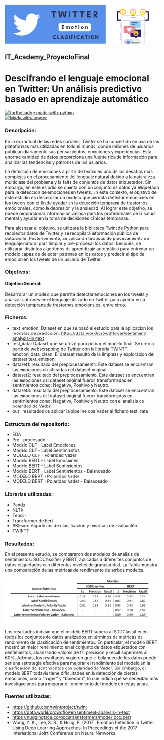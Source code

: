 [![twitter](https://github.com/neiluz/IT_Academy_ProyectoFinal/blob/main/twitter.png)](https://www.github.com/)  


## IT_Academy_ProyectoFinal
# Descifrando el lenguaje emocional en Twitter: Un análisis predictivo basado en aprendizaje automático
[![forthebadge made-with-python](http://ForTheBadge.com/images/badges/made-with-python.svg)](https://www.python.org/)  
[![Made withJupyter](https://img.shields.io/badge/Made%20with-Jupyter-orange?style=for-the-badge&logo=Jupyter)](https://jupyter.org/try)

### Descripción:
En la era actual de las redes sociales, Twitter se ha convertido en una de las plataformas más utilizadas en todo el mundo, donde millones de usuarios publican diariamente sus pensamientos, emociones y experiencias. Esta enorme cantidad de datos proporciona una fuente rica de información para analizar las tendencias y patrones de los usuarios. 

La detección de emociones a partir de textos es uno de los desafíos más complejos en el procesamiento del lenguaje natural debido a la naturaleza multiclase del problema y la falta de conjuntos de datos etiquetados. Sin embargo, en este estudio se cuenta con un conjunto de datos ya etiquetado para la detección de emociones en tweets. En este contexto, el objetivo de este estudio es desarrollar un modelo que permita detectar emociones en los tweets con el fin de ayudar en la detección temprana de trastornos emocionales, como la depresión y la ansiedad. Al lograr este objetivo, se puede proporcionar información valiosa para los profesionales de la salud mental y ayudar en la toma de decisiones clínicas tempranas.

Para alcanzar el objetivo, se utilizará la biblioteca Twint de Python para recolectar datos de Twitter y se recopilará información pública de data.world. Posteriormente, se aplicarán técnicas de procesamiento de lenguaje natural para limpiar y pre-procesar los datos. Después, se utilizarán distintos algoritmos de aprendizaje automático para entrenar un modelo capaz de detectar patrones en los datos y predecir el tipo de emoción en los tweets de un usuario de Twitter.

### Objetivos:
#### Objetivo General:
Desarrollar un modelo que permita detectar emociones en los tweets y analizar patrones en el lenguaje utilizado en Twitter para ayudar en la detección temprana de trastornos emocionales, entre otros.

### Ficheros:
* text_emotion: Dataset en que se basó el estudio para la aplicacion los modelos de prediccion. https://data.world/crowdflower/sentiment-analysis-in-text
* test_data: Dataset que se utilizó para probar el modelo final. Se creo a partir de webscrapping de Twitter con la libreria TWINTT. 
emotion_data_clean: El dataset resultó de la limpieza y exploracion del dataset text_emotion.
* dataset1: resultado del preprocesamiento. Este dataset se encuentran las emociones clasificadas del dataset original.
* dataset2: resultado del preprocesamiento. Este dataset se encuentran las emociones  del dataset original fueron transformadas en sentimientos como: Negativo, Positivo y Neutro.
* dataset3: resultado del preprocesamiento. Este dataset se encuentran las emociones  del dataset original fueron transformadas en sentimientos como: Negativo, Positivo y Neutro con el analisis de polaridad de Vader.
* out : resultados de aplicar la pipeline con Vader al fichero test_data

### Estructura del repositorio:
* EDA
* Pre - procesado
* Modelo CLF - Label Emociones
* Modelo CLF - Label Sentimientos
* MODELO CLF - Polaridad Vader
* Modelo BERT - Label Emociones
* Modelo BERT - Label Sentimientos
* Modelo BERT - Label Sentimientos - Balanceado
* MODELO BERT - Polaridad Vader
* MODELO BERT - Polaridad Vader - Balanceado

### Librerias utilizadas:
* Panda
* NLTK
* Tensor 
* Transformer de Bert 
* SKlearn: Algoritmos de clasificacion y metricas de evaluación.
* TWINTT

### Resultados:
En el presente estudio, se compararon dos modelos de análisis de sentimientos: SGDClassifier y BERT, aplicados a diferentes conjuntos de datos etiquetados con diferentes niveles de granularidad. La Tabla  muestra una comparación de las métricas de rendimiento de ambos modelos. 

[![libro](https://github.com/neiluz/IT_Academy_ProyectoFinal/blob/main/Libro1-htm.jpg)](https://www.github.com/) 

Los resultados indican que el modelo BERT supera al SGDClassifier en todos los conjuntos de datos analizados en términos de métricas de rendimiento de clasificación de sentimientos. En particular, el modelo BERT mostró un mejor rendimiento en el conjunto de datos etiquetados con sentimientos, alcanzando valores de f1, precisión y recall superiores al 60%. Además, los resultados sugieren que el balanceo de los datos puede ser una estrategia efectiva para mejorar el rendimiento del modelo en la clasificación de sentimientos con polaridad de Vader. Sin embargo, el modelo BERT todavía tiene dificultades en la detección de ciertas emociones, como "anger" y "boredom", lo que indica que se necesitan más investigaciones para mejorar el rendimiento del modelo en estas áreas.

### Fuentes utilizadas:
*  https://github.com/twintproject/twint
*  https://data.world/crowdflower/sentiment-analysis-in-text
* https://huggingface.co/docs/transformers/model_doc/bert
* Wong, Y. K., Lee, S. S., & Hung, E. (2017). Emotion Detection in Twitter Using Deep Learning Approaches. In Proceedings of the 2017 International Joint Conference on 
Neural Networks.
